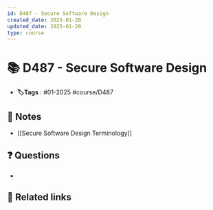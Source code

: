 ```yaml
---
id: D487 - Secure Software Design
created_date: 2025-01-20
updated_date: 2025-01-20
type: course
---
```


# 📚 D487 - Secure Software Design
- **🏷️Tags** :   #01-2025 #course/D487 
## 📝 Notes
- [[Secure Software Design Terminology]]

## ❓ Questions
- 

## 🔗 Related links